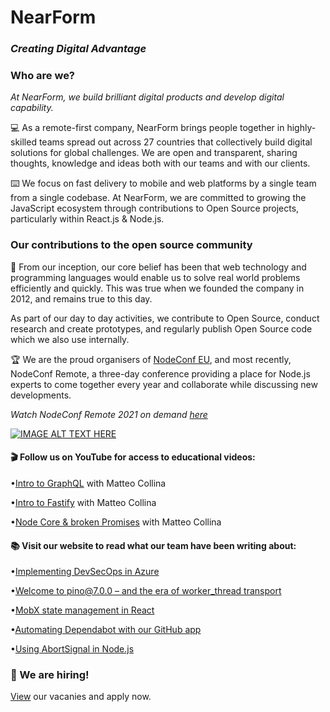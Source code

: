 # NearForm
### *Creating Digital Advantage* 

### Who are we? 

*At NearForm, we build brilliant digital products and develop digital capability.*

:computer: As a remote-first company, NearForm brings people together in highly-skilled teams spread out across 27 countries that collectively build digital solutions for global challenges. We are open and transparent, sharing thoughts, knowledge and ideas both with our teams and with our clients. 

:keyboard: We focus on fast delivery to mobile and web platforms by a single team from a single codebase. At NearForm, we are committed to growing the JavaScript ecosystem through contributions to Open Source projects, particularly within React.js & Node.js. 

### Our contributions to the open source community

:busts_in_silhouette: From our inception, our core belief has been that web technology and programming languages would enable us to solve real world problems efficiently and quickly. This was true when we founded the company in 2012,  and remains true to this day.

As part of our day to day activities, we contribute to Open Source, conduct research and create prototypes, and regularly publish Open Source code which we also use internally. 

:trophy: We are the proud organisers of [NodeConf EU](https://twitter.com/nodeconfremote), and most recently, NodeConf Remote, a three-day conference providing a place for Node.js experts to come together every year and collaborate while discussing new developments.

*Watch NodeConf Remote 2021 on demand [here](https://youtube.com/playlist?list=PL0CdgOSSGlBbvNDKMs1RTA-NS-ZwtUm0G)*

[![IMAGE ALT TEXT HERE](https://img.youtube.com/vi/vETUVN-KEgc/0.jpg)](https://youtu.be/vETUVN-KEgc)
  
#### :clapper: Follow us on YouTube for access to educational videos: 

•[Intro to GraphQL](https://www.youtube.com/watch?v=-pZM1MiHfWo) with Matteo Collina

•[Intro to Fastify](https://www.youtube.com/watch?v=FQu8FnTzOR0) with Matteo Collina

•[Node Core & broken Promises](https://www.youtube.com/watch?v=qOHgQAV2ydo) with Matteo Collina 


#### :books: Visit our website to read what our team have been writing about: 

•[Implementing DevSecOps in Azure](https://www.nearform.com/blog/getting-devsecops-right-in-azure/)

•[Welcome to pino@7.0.0 – and the era of worker_thread transport
](https://www.nearform.com/blog/pino7-0-0-pino-transport-worker_thread-transport/)

•[MobX state management in React](https://www.nearform.com/blog/mobx-state-management-in-react/)

•[Automating Dependabot with our GitHub app
](https://www.nearform.com/blog/github-dependabot-automation/)

•[Using AbortSignal in Node.js](https://www.nearform.com/blog/using-abortsignal-in-node-js/)

### :round_pushpin: We are hiring!
[View](https://www.nearform.com/careers/) our vacanies and apply now. 
